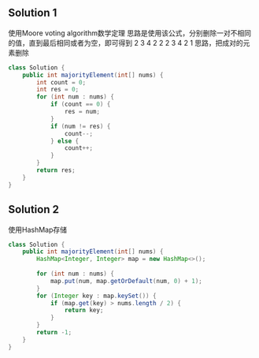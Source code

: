 ## Solution 1
使用Moore voting algorithm数学定理
思路是使用该公式，分别删除一对不相同的值，直到最后相同或者为空，即可得到
2 3 4 2 2 2 3 4 2 1
思路，把成对的元素删除


```java
class Solution {
    public int majorityElement(int[] nums) {
        int count = 0;
        int res = 0;
        for (int num : nums) {
            if (count == 0) {
                res = num;   
            }
            if (num != res) {
                count--;
            } else {
                count++;
            }
        }
        return res;
    }
}
```

## Solution 2
使用HashMap存储
```java
class Solution {
    public int majorityElement(int[] nums) {
        HashMap<Integer, Integer> map = new HashMap<>();
        
        for (int num : nums) {
            map.put(num, map.getOrDefault(num, 0) + 1);
        }
        for (Integer key : map.keySet()) {
            if (map.get(key) > nums.length / 2) {
                return key;
            }
        }
        return -1;
    }
}
```